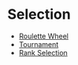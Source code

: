 # Selection

- [Roulette Wheel](./roulette_selection.rs)
- [Tournament](./tournament_selection.rs)
- [Rank Selection](./rank_selection.rs)
